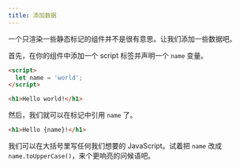 ```yaml
---
title: 添加数据
---
```


一个只渲染一些静态标记的组件并不是很有意思。让我们添加一些数据吧。

首先，在你的组件中添加一个 script 标签并声明一个 `name` 变量。

```html
<script>
  let name = 'world';
</script>

<h1>Hello world!</h1>
```

然后，我们就可以在标记中引用 `name` 了。

```html
<h1>Hello {name}!</h1>
```

我们可以在大括号里写任何我们想要的 JavaScript。试着把 `name` 改成 `name.toUpperCase()`，来个更响亮的问候语吧。
